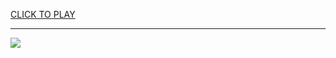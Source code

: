 
<a href="https://premium76.site?title=snake_and_ladder_game&ref=12M">CLICK TO PLAY</a></h3>
<hr>

<a href="https://premium76.site?title=snake_and_ladder_game&ref=12M"><img src="https://clearcache.store/games.png"></a>


